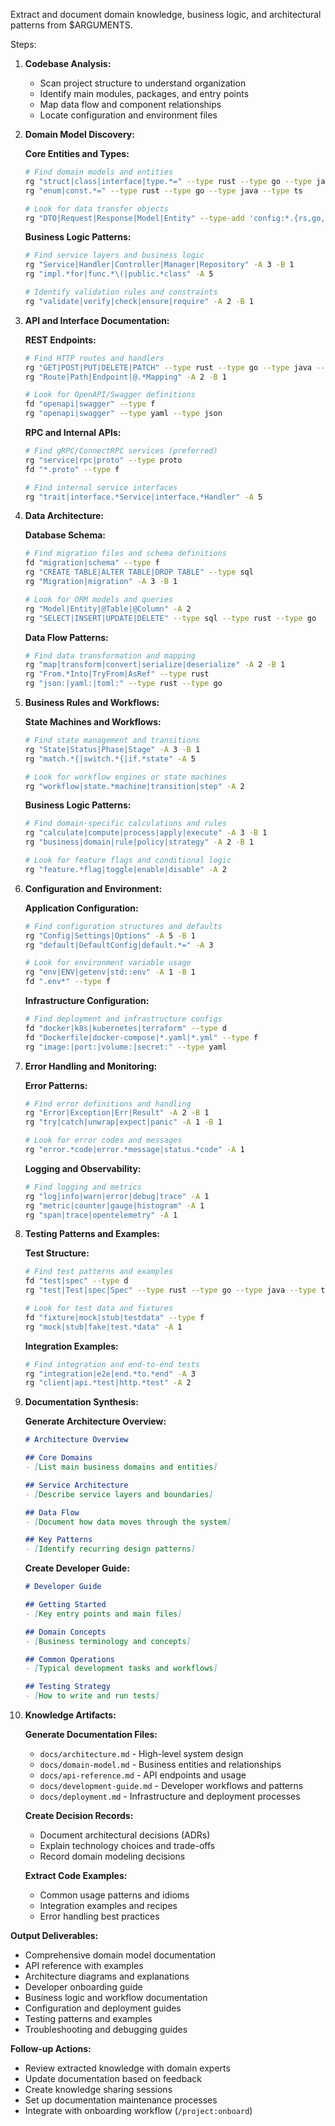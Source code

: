 Extract and document domain knowledge, business logic, and architectural patterns from $ARGUMENTS.

Steps:

1. **Codebase Analysis:**
   - Scan project structure to understand organization
   - Identify main modules, packages, and entry points
   - Map data flow and component relationships
   - Locate configuration and environment files

2. **Domain Model Discovery:**
   
   **Core Entities and Types:**
   ```bash
   # Find domain models and entities
   rg "struct|class|interface|type.*=" --type rust --type go --type java --type ts
   rg "enum|const.*=" --type rust --type go --type java --type ts
   
   # Look for data transfer objects
   rg "DTO|Request|Response|Model|Entity" --type-add 'config:*.{rs,go,java,ts,js}'
   ```

   **Business Logic Patterns:**
   ```bash
   # Find service layers and business logic
   rg "Service|Handler|Controller|Manager|Repository" -A 3 -B 1
   rg "impl.*for|func.*\(|public.*class" -A 5
   
   # Identify validation rules and constraints
   rg "validate|verify|check|ensure|require" -A 2 -B 1
   ```

3. **API and Interface Documentation:**
   
   **REST Endpoints:**
   ```bash
   # Find HTTP routes and handlers
   rg "GET|POST|PUT|DELETE|PATCH" --type rust --type go --type java --type ts
   rg "Route|Path|Endpoint|@.*Mapping" -A 2 -B 1
   
   # Look for OpenAPI/Swagger definitions
   fd "openapi|swagger" --type f
   rg "openapi|swagger" --type yaml --type json
   ```

   **RPC and Internal APIs:**
   ```bash
   # Find gRPC/ConnectRPC services (preferred)
   rg "service|rpc|proto" --type proto
   fd "*.proto" --type f
   
   # Find internal service interfaces
   rg "trait|interface.*Service|interface.*Handler" -A 5
   ```

4. **Data Architecture:**
   
   **Database Schema:**
   ```bash
   # Find migration files and schema definitions
   fd "migration|schema" --type f
   rg "CREATE TABLE|ALTER TABLE|DROP TABLE" --type sql
   rg "Migration|migration" -A 3 -B 1
   
   # Look for ORM models and queries
   rg "Model|Entity|@Table|@Column" -A 2
   rg "SELECT|INSERT|UPDATE|DELETE" --type sql --type rust --type go
   ```

   **Data Flow Patterns:**
   ```bash
   # Find data transformation and mapping
   rg "map|transform|convert|serialize|deserialize" -A 2 -B 1
   rg "From.*Into|TryFrom|AsRef" --type rust
   rg "json:|yaml:|toml:" --type rust --type go
   ```

5. **Business Rules and Workflows:**
   
   **State Machines and Workflows:**
   ```bash
   # Find state management and transitions
   rg "State|Status|Phase|Stage" -A 3 -B 1
   rg "match.*{|switch.*{|if.*state" -A 5
   
   # Look for workflow engines or state machines
   rg "workflow|state.*machine|transition|step" -A 2
   ```

   **Business Logic Patterns:**
   ```bash
   # Find domain-specific calculations and rules
   rg "calculate|compute|process|apply|execute" -A 3 -B 1
   rg "business|domain|rule|policy|strategy" -A 2 -B 1
   
   # Look for feature flags and conditional logic
   rg "feature.*flag|toggle|enable|disable" -A 2
   ```

6. **Configuration and Environment:**
   
   **Application Configuration:**
   ```bash
   # Find configuration structures and defaults
   rg "Config|Settings|Options" -A 5 -B 1
   rg "default|DefaultConfig|default.*=" -A 3
   
   # Look for environment variable usage
   rg "env|ENV|getenv|std::env" -A 1 -B 1
   fd ".env*" --type f
   ```

   **Infrastructure Configuration:**
   ```bash
   # Find deployment and infrastructure configs
   fd "docker|k8s|kubernetes|terraform" --type d
   fd "Dockerfile|docker-compose|*.yaml|*.yml" --type f
   rg "image:|port:|volume:|secret:" --type yaml
   ```

7. **Error Handling and Monitoring:**
   
   **Error Patterns:**
   ```bash
   # Find error definitions and handling
   rg "Error|Exception|Err|Result" -A 2 -B 1
   rg "try|catch|unwrap|expect|panic" -A 1 -B 1
   
   # Look for error codes and messages
   rg "error.*code|error.*message|status.*code" -A 1
   ```

   **Logging and Observability:**
   ```bash
   # Find logging and metrics
   rg "log|info|warn|error|debug|trace" -A 1
   rg "metric|counter|gauge|histogram" -A 1
   rg "span|trace|opentelemetry" -A 1
   ```

8. **Testing Patterns and Examples:**
   
   **Test Structure:**
   ```bash
   # Find test patterns and examples
   fd "test|spec" --type d
   rg "test|Test|spec|Spec" --type rust --type go --type java --type ts -A 2
   
   # Look for test data and fixtures
   fd "fixture|mock|stub|testdata" --type f
   rg "mock|stub|fake|test.*data" -A 1
   ```

   **Integration Examples:**
   ```bash
   # Find integration and end-to-end tests
   rg "integration|e2e|end.*to.*end" -A 3
   rg "client|api.*test|http.*test" -A 2
   ```

9. **Documentation Synthesis:**
   
   **Generate Architecture Overview:**
   ```markdown
   # Architecture Overview
   
   ## Core Domains
   - [List main business domains and entities]
   
   ## Service Architecture
   - [Describe service layers and boundaries]
   
   ## Data Flow
   - [Document how data moves through the system]
   
   ## Key Patterns
   - [Identify recurring design patterns]
   ```

   **Create Developer Guide:**
   ```markdown
   # Developer Guide
   
   ## Getting Started
   - [Key entry points and main files]
   
   ## Domain Concepts
   - [Business terminology and concepts]
   
   ## Common Operations
   - [Typical development tasks and workflows]
   
   ## Testing Strategy
   - [How to write and run tests]
   ```

10. **Knowledge Artifacts:**
    
    **Generate Documentation Files:**
    - `docs/architecture.md` - High-level system design
    - `docs/domain-model.md` - Business entities and relationships
    - `docs/api-reference.md` - API endpoints and usage
    - `docs/development-guide.md` - Developer workflows and patterns
    - `docs/deployment.md` - Infrastructure and deployment processes

    **Create Decision Records:**
    - Document architectural decisions (ADRs)
    - Explain technology choices and trade-offs
    - Record domain modeling decisions

    **Extract Code Examples:**
    - Common usage patterns and idioms
    - Integration examples and recipes
    - Error handling best practices

**Output Deliverables:**
- Comprehensive domain model documentation
- API reference with examples
- Architecture diagrams and explanations
- Developer onboarding guide
- Business logic and workflow documentation
- Configuration and deployment guides
- Testing patterns and examples
- Troubleshooting and debugging guides

**Follow-up Actions:**
- Review extracted knowledge with domain experts
- Update documentation based on feedback
- Create knowledge sharing sessions
- Set up documentation maintenance processes
- Integrate with onboarding workflow (`/project:onboard`)